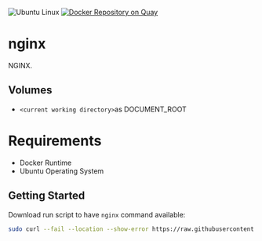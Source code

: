 ![Ubuntu Linux](https://img.shields.io/badge/tested-ubuntu-green.svg) [![Docker Repository on Quay](https://quay.io/repository/suckowbiz/nginx-base/status "Docker Repository on Quay")](https://quay.io/repository/suckowbiz/nginx-base)

# nginx

NGINX.

## Volumes

- `<current working directory>`as DOCUMENT_ROOT

# Requirements

- Docker Runtime
- Ubuntu Operating System

## Getting Started

Download run script to have `nginx` command available:

```bash
sudo curl --fail --location --show-error https://raw.githubusercontent.com/suckowbiz/dockerside/master/nginx/base/nginx -o /usr/local/bin/nginx && sudo chmod +x /usr/local/bin/nginx
```